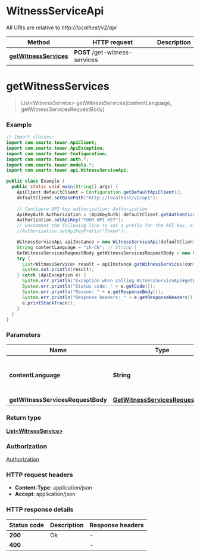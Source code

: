 # WitnessServiceApi

All URIs are relative to *http://localhost/v2/api*

Method | HTTP request | Description
------------- | ------------- | -------------
[**getWitnessServices**](WitnessServiceApi.md#getWitnessServices) | **POST** /get-witness-services | 


<a name="getWitnessServices"></a>
# **getWitnessServices**
> List&lt;WitnessService&gt; getWitnessServices(contentLanguage, getWitnessServicesRequestBody)



### Example
```java
// Import classes:
import com.smartx.tower.ApiClient;
import com.smartx.tower.ApiException;
import com.smartx.tower.Configuration;
import com.smartx.tower.auth.*;
import com.smartx.tower.models.*;
import com.smartx.tower.api.WitnessServiceApi;

public class Example {
  public static void main(String[] args) {
    ApiClient defaultClient = Configuration.getDefaultApiClient();
    defaultClient.setBasePath("http://localhost/v2/api");
    
    // Configure API key authorization: Authorization
    ApiKeyAuth Authorization = (ApiKeyAuth) defaultClient.getAuthentication("Authorization");
    Authorization.setApiKey("YOUR API KEY");
    // Uncomment the following line to set a prefix for the API key, e.g. "Token" (defaults to null)
    //Authorization.setApiKeyPrefix("Token");

    WitnessServiceApi apiInstance = new WitnessServiceApi(defaultClient);
    String contentLanguage = "zh-CN"; // String | 
    GetWitnessServicesRequestBody getWitnessServicesRequestBody = new GetWitnessServicesRequestBody(); // GetWitnessServicesRequestBody | 
    try {
      List<WitnessService> result = apiInstance.getWitnessServices(contentLanguage, getWitnessServicesRequestBody);
      System.out.println(result);
    } catch (ApiException e) {
      System.err.println("Exception when calling WitnessServiceApi#getWitnessServices");
      System.err.println("Status code: " + e.getCode());
      System.err.println("Reason: " + e.getResponseBody());
      System.err.println("Response headers: " + e.getResponseHeaders());
      e.printStackTrace();
    }
  }
}
```

### Parameters

Name | Type | Description  | Notes
------------- | ------------- | ------------- | -------------
 **contentLanguage** | **String**|  | [enum: zh-CN, en-US]
 **getWitnessServicesRequestBody** | [**GetWitnessServicesRequestBody**](GetWitnessServicesRequestBody.md)|  |

### Return type

[**List&lt;WitnessService&gt;**](WitnessService.md)

### Authorization

[Authorization](../README.md#Authorization)

### HTTP request headers

 - **Content-Type**: application/json
 - **Accept**: application/json

### HTTP response details
| Status code | Description | Response headers |
|-------------|-------------|------------------|
**200** | Ok |  -  |
**400** |  |  -  |

